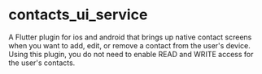 # contacts_ui_service

A Flutter plugin for ios and android that brings up native contact screens when you want to add, edit, or remove a contact from the user's device. Using this plugin, you do not need to enable READ and WRITE access for the user's contacts.
